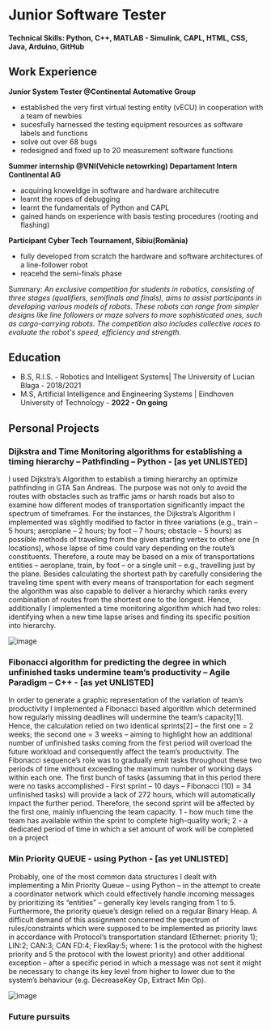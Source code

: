 # Junior Software Tester 
#### Technical Skills: Python, C++, MATLAB - Simulink, CAPL, HTML, CSS, Java, Arduino, GitHub
## Work Experience
**Junior System Tester @Continental Automative Group**
- established the very first virtual testing entity (vECU) in cooperation with a team of newbies
- sucesfully harnessed the testing equipment resources as software labels and functions
- solve out over 68 bugs
- redesigned and fixed up to 20 measurement software functions
  
**Summer internship  @VNI(Vehicle netowrking) Departament Intern Continental AG**
- acquiring knoweldge in software and hardware architecutre
- learnt the ropes of debugging
- learnt the fundamentals of Python and CAPL
- gained hands on experience with basis testing procedures (rooting and flashing)

**Participant Cyber Tech Tournament, Sibiu(România)**
- fully developed from scratch the hardware and software architectures of a line-follower robot
- reacehd the semi-finals phase

Summary: *An exclusive competition for students in robotics, consisting of three stages (qualifiers, semifinals and
finals), aims to assist participants in developing various models of robots. These robots can range from simpler designs
like line followers or maze solvers to more sophisticated ones, such as cargo-carrying robots. The competition also
includes collective races to evaluate the robot's speed, efficiency and strength.*

## Education
- B.S, R.I.S. - Robotics and Intelligent Systems| The University of Lucian Blaga - 2018/2021
- M.S, Artificial Intelligence and Engineering Systems  | Eindhoven University of Technology - **2022 - On going**


## Personal Projects 
### Dijkstra and Time Monitoring algorithms for establishing a timing hierarchy – Pathfinding – Python - [as yet UNLISTED]

I used Dijkstra’s Algorithm to establish a timing hierarchy an optimize pathfinding in GTA San Andreas. The
purpose was not only to avoid the routes with obstacles such as traffic jams or harsh roads but also to
examine how different modes of transportation significantly impact the spectrum of timeframes. For the
instances, the Dijkstra’s Algorithm I implemented was slightly modified to factor in three variations (e.g.,
train – 5 hours; aeroplane – 2 hours; by foot – 7 hours; obstacle – 5 hours) as possible methods of
traveling from the given starting vertex to other one (n locations), whose lapse of time could vary
depending on the route’s constituents. Therefore, a route may be based on a mix of transportations
entities – aeroplane, train, by foot – or a single unit – e.g., travelling just by the plane. Besides calculating
the shortest path by carefully considering the traveling time spent with every means of transportation for
each segment the algorithm was also capable to deliver a hierarchy which ranks every combination of
routes from the shortest one to the longest. Hence, additionally I implemented a time monitoring algorithm
which had two roles: identifying when a new time lapse arises and finding its specific position into
hierarchy.

![image](https://github.com/Anonim9999/cristian-stefan-portofoio.github.io/assets/117277435/75735e74-01ef-4041-999e-3c4969bc7043)

### Fibonacci algorithm for predicting the degree in which unfinished tasks undermine team’s productivity – Agile Paradigm – C++ - [as yet UNLISTED]

In order to generate a graphic representation of the variation of team’s productivity I implemented a
Fibonacci based algorithm which determined how regularly missing deadlines will undermine the team’s
capacity[1]. Hence, the calculation relied on two identical sprints[2] – the first one = 2 weeks; the second one
= 3 weeks – aiming to highlight how an additional number of unfinished tasks coming from the first period
will overload the future workload and consequently affect the team’s productivity. The Fibonacci
sequence’s role was to gradually emit tasks throughout these two periods of time without exceeding the
maximum number of working days within each one. The first bunch of tasks (assuming that in this period
there were no tasks accomplished - First sprint – 10 days – Fibonacci (10) = 34 unfinished tasks) will
provide a lack of 272 hours, which will automatically impact the further period. Therefore, the second
sprint will be affected by the first one, mainly influencing the team capacity.
1 - how much time the team has available within the sprint to complete high-quality work; 2 - a dedicated period of time in which a set amount of work will be
completed on a project

### Min Priority QUEUE - using Python - [as yet UNLISTED]

Probably, one of the most common data structures I dealt with implementing a Min Priority
Queue – using Python – in the attempt to create a coordinator network which could effectively
handle incoming messages by prioritizing its “entities” – generally key levels ranging from 1 to 5.
Furthermore, the priority queue’s design relied on a regular Binary Heap. A difficult demand of
this assignment concerned the spectrum of rules/constraints which were supposed to be
implemented as priority laws in accordance with Protocol’s transportation standard (Ethernet:
priority 1); LIN:2; CAN:3; CAN FD:4; FlexRay:5; where: 1 is the protocol with the highest priority
and 5 the protocol with the lowest priority) and other additional exception – after a specific period
in which a message was not sent it might be necessary to change its key level from higher to
lower due to the system’s behaviour (e.g. DecreaseKey Op, Extract Min Op).

![image](https://github.com/Anonim9999/cristian-stefan-portofoio.github.io/assets/117277435/9a432c72-4eeb-4d1c-95c6-8a6a199f7415)

### Future pursuits   
  
